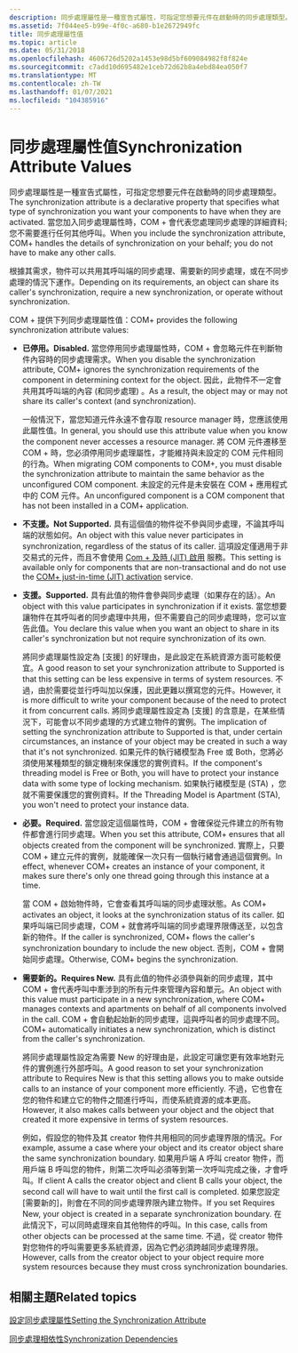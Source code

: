 ```yaml
---
description: 同步處理屬性是一種宣告式屬性，可指定您想要元件在啟動時的同步處理類型。
ms.assetid: 7f044ee5-b99e-4f0c-a680-b1e2672949fc
title: 同步處理屬性值
ms.topic: article
ms.date: 05/31/2018
ms.openlocfilehash: 4606726d5202a1453e98d5bf609084982f8f824e
ms.sourcegitcommit: c7add10d695482e1ceb72d62b8a4ebd84ea050f7
ms.translationtype: MT
ms.contentlocale: zh-TW
ms.lasthandoff: 01/07/2021
ms.locfileid: "104385916"
---
```

# <a name="synchronization-attribute-values"></a><span data-ttu-id="89296-103">同步處理屬性值</span><span class="sxs-lookup"><span data-stu-id="89296-103">Synchronization Attribute Values</span></span>

<span data-ttu-id="89296-104">同步處理屬性是一種宣告式屬性，可指定您想要元件在啟動時的同步處理類型。</span><span class="sxs-lookup"><span data-stu-id="89296-104">The synchronization attribute is a declarative property that specifies what type of synchronization you want your components to have when they are activated.</span></span> <span data-ttu-id="89296-105">當您加入同步處理屬性時，COM + 會代表您處理同步處理的詳細資料;您不需要進行任何其他呼叫。</span><span class="sxs-lookup"><span data-stu-id="89296-105">When you include the synchronization attribute, COM+ handles the details of synchronization on your behalf; you do not have to make any other calls.</span></span>

<span data-ttu-id="89296-106">根據其需求，物件可以共用其呼叫端的同步處理、需要新的同步處理，或在不同步處理的情況下運作。</span><span class="sxs-lookup"><span data-stu-id="89296-106">Depending on its requirements, an object can share its caller's synchronization, require a new synchronization, or operate without synchronization.</span></span>

<span data-ttu-id="89296-107">COM + 提供下列同步處理屬性值：</span><span class="sxs-lookup"><span data-stu-id="89296-107">COM+ provides the following synchronization attribute values:</span></span>

-   <span data-ttu-id="89296-108">**已停用。**</span><span class="sxs-lookup"><span data-stu-id="89296-108">**Disabled.**</span></span> <span data-ttu-id="89296-109">當您停用同步處理屬性時，COM + 會忽略元件在判斷物件內容時的同步處理需求。</span><span class="sxs-lookup"><span data-stu-id="89296-109">When you disable the synchronization attribute, COM+ ignores the synchronization requirements of the component in determining context for the object.</span></span> <span data-ttu-id="89296-110">因此，此物件不一定會共用其呼叫端的內容 (和同步處理) 。</span><span class="sxs-lookup"><span data-stu-id="89296-110">As a result, the object may or may not share its caller's context (and synchronization).</span></span>

    <span data-ttu-id="89296-111">一般情況下，當您知道元件永遠不會存取 resource manager 時，您應該使用此屬性值。</span><span class="sxs-lookup"><span data-stu-id="89296-111">In general, you should use this attribute value when you know the component never accesses a resource manager.</span></span> <span data-ttu-id="89296-112">將 COM 元件遷移至 COM + 時，您必須停用同步處理屬性，才能維持與未設定的 COM 元件相同的行為。</span><span class="sxs-lookup"><span data-stu-id="89296-112">When migrating COM components to COM+, you must disable the synchronization attribute to maintain the same behavior as the unconfigured COM component.</span></span> <span data-ttu-id="89296-113">未設定的元件是未安裝在 COM + 應用程式中的 COM 元件。</span><span class="sxs-lookup"><span data-stu-id="89296-113">An unconfigured component is a COM component that has not been installed in a COM+ application.</span></span>

-   <span data-ttu-id="89296-114">**不支援。**</span><span class="sxs-lookup"><span data-stu-id="89296-114">**Not Supported.**</span></span> <span data-ttu-id="89296-115">具有這個值的物件從不參與同步處理，不論其呼叫端的狀態如何。</span><span class="sxs-lookup"><span data-stu-id="89296-115">An object with this value never participates in synchronization, regardless of the status of its caller.</span></span> <span data-ttu-id="89296-116">這項設定僅適用于非交易式的元件，而且不會使用 [Com + 及時 (JIT) 啟用](com--just-in-time-activation.md) 服務。</span><span class="sxs-lookup"><span data-stu-id="89296-116">This setting is available only for components that are non-transactional and do not use the [COM+ just-in-time (JIT) activation](com--just-in-time-activation.md) service.</span></span>

-   <span data-ttu-id="89296-117">**支援。**</span><span class="sxs-lookup"><span data-stu-id="89296-117">**Supported.**</span></span> <span data-ttu-id="89296-118">具有此值的物件會參與同步處理（如果存在的話）。</span><span class="sxs-lookup"><span data-stu-id="89296-118">An object with this value participates in synchronization if it exists.</span></span> <span data-ttu-id="89296-119">當您想要讓物件在其呼叫者的同步處理中共用，但不需要自己的同步處理時，您可以宣告此值。</span><span class="sxs-lookup"><span data-stu-id="89296-119">You declare this value when you want an object to share in its caller's synchronization but not require synchronization of its own.</span></span>

    <span data-ttu-id="89296-120">將同步處理屬性設定為 [支援] 的好理由，是此設定在系統資源方面可能較便宜。</span><span class="sxs-lookup"><span data-stu-id="89296-120">A good reason to set your synchronization attribute to Supported is that this setting can be less expensive in terms of system resources.</span></span> <span data-ttu-id="89296-121">不過，由於需要從並行呼叫加以保護，因此更難以撰寫您的元件。</span><span class="sxs-lookup"><span data-stu-id="89296-121">However, it is more difficult to write your component because of the need to protect it from concurrent calls.</span></span> <span data-ttu-id="89296-122">將同步處理屬性設定為 [支援] 的含意是，在某些情況下，可能會以不同步處理的方式建立物件的實例。</span><span class="sxs-lookup"><span data-stu-id="89296-122">The implication of setting the synchronization attribute to Supported is that, under certain circumstances, an instance of your object may be created in such a way that it's not synchronized.</span></span> <span data-ttu-id="89296-123">如果元件的執行緒模型為 Free 或 Both，您將必須使用某種類型的鎖定機制來保護您的實例資料。</span><span class="sxs-lookup"><span data-stu-id="89296-123">If the component's threading model is Free or Both, you will have to protect your instance data with some type of locking mechanism.</span></span> <span data-ttu-id="89296-124">如果執行緒模型是 (STA) ，您就不需要保護您的實例資料。</span><span class="sxs-lookup"><span data-stu-id="89296-124">If the Threading Model is Apartment (STA), you won't need to protect your instance data.</span></span>

-   <span data-ttu-id="89296-125">**必要。**</span><span class="sxs-lookup"><span data-stu-id="89296-125">**Required.**</span></span> <span data-ttu-id="89296-126">當您設定這個屬性時，COM + 會確保從元件建立的所有物件都會進行同步處理。</span><span class="sxs-lookup"><span data-stu-id="89296-126">When you set this attribute, COM+ ensures that all objects created from the component will be synchronized.</span></span> <span data-ttu-id="89296-127">實際上，只要 COM + 建立元件的實例，就能確保一次只有一個執行緒會通過這個實例。</span><span class="sxs-lookup"><span data-stu-id="89296-127">In effect, whenever COM+ creates an instance of your component, it makes sure there's only one thread going through this instance at a time.</span></span>

    <span data-ttu-id="89296-128">當 COM + 啟始物件時，它會查看其呼叫端的同步處理狀態。</span><span class="sxs-lookup"><span data-stu-id="89296-128">As COM+ activates an object, it looks at the synchronization status of its caller.</span></span> <span data-ttu-id="89296-129">如果呼叫端已同步處理，COM + 就會將呼叫端的同步處理界限傳送至，以包含新的物件。</span><span class="sxs-lookup"><span data-stu-id="89296-129">If the caller is synchronized, COM+ flows the caller's synchronization boundary to include the new object.</span></span> <span data-ttu-id="89296-130">否則，COM + 會開始同步處理。</span><span class="sxs-lookup"><span data-stu-id="89296-130">Otherwise, COM+ begins the synchronization.</span></span>

-   <span data-ttu-id="89296-131">**需要新的。**</span><span class="sxs-lookup"><span data-stu-id="89296-131">**Requires New.**</span></span> <span data-ttu-id="89296-132">具有此值的物件必須參與新的同步處理，其中 COM + 會代表呼叫中牽涉到的所有元件來管理內容和單元。</span><span class="sxs-lookup"><span data-stu-id="89296-132">An object with this value must participate in a new synchronization, where COM+ manages contexts and apartments on behalf of all components involved in the call.</span></span> <span data-ttu-id="89296-133">COM + 會自動起始新的同步處理，這與呼叫者的同步處理不同。</span><span class="sxs-lookup"><span data-stu-id="89296-133">COM+ automatically initiates a new synchronization, which is distinct from the caller's synchronization.</span></span>

    <span data-ttu-id="89296-134">將同步處理屬性設定為需要 New 的好理由是，此設定可讓您更有效率地對元件的實例進行外部呼叫。</span><span class="sxs-lookup"><span data-stu-id="89296-134">A good reason to set your synchronization attribute to Requires New is that this setting allows you to make outside calls to an instance of your component more efficiently.</span></span> <span data-ttu-id="89296-135">不過，它也會在您的物件和建立它的物件之間進行呼叫，而使系統資源的成本更高。</span><span class="sxs-lookup"><span data-stu-id="89296-135">However, it also makes calls between your object and the object that created it more expensive in terms of system resources.</span></span>

    <span data-ttu-id="89296-136">例如，假設您的物件及其 creator 物件共用相同的同步處理界限的情況。</span><span class="sxs-lookup"><span data-stu-id="89296-136">For example, assume a case where your object and its creator object share the same synchronization boundary.</span></span> <span data-ttu-id="89296-137">如果用戶端 A 呼叫 creator 物件，而用戶端 B 呼叫您的物件，則第二次呼叫必須等到第一次呼叫完成之後，才會呼叫。</span><span class="sxs-lookup"><span data-stu-id="89296-137">If client A calls the creator object and client B calls your object, the second call will have to wait until the first call is completed.</span></span> <span data-ttu-id="89296-138">如果您設定 [需要新的]，則會在不同的同步處理界限內建立物件。</span><span class="sxs-lookup"><span data-stu-id="89296-138">If you set Requires New, your object is created in a separate synchronization boundary.</span></span> <span data-ttu-id="89296-139">在此情況下，可以同時處理來自其他物件的呼叫。</span><span class="sxs-lookup"><span data-stu-id="89296-139">In this case, calls from other objects can be processed at the same time.</span></span> <span data-ttu-id="89296-140">不過，從 creator 物件對您物件的呼叫需要更多系統資源，因為它們必須跨越同步處理界限。</span><span class="sxs-lookup"><span data-stu-id="89296-140">However, calls from the creator object to your object require more system resources because they must cross synchronization boundaries.</span></span>

## <a name="related-topics"></a><span data-ttu-id="89296-141">相關主題</span><span class="sxs-lookup"><span data-stu-id="89296-141">Related topics</span></span>

<dl> <dt>

[<span data-ttu-id="89296-142">設定同步處理屬性</span><span class="sxs-lookup"><span data-stu-id="89296-142">Setting the Synchronization Attribute</span></span>](setting-the-synchronization-attribute.md)
</dt> <dt>

[<span data-ttu-id="89296-143">同步處理相依性</span><span class="sxs-lookup"><span data-stu-id="89296-143">Synchronization Dependencies</span></span>](synchronization-dependencies.md)
</dt> </dl>

 

 



